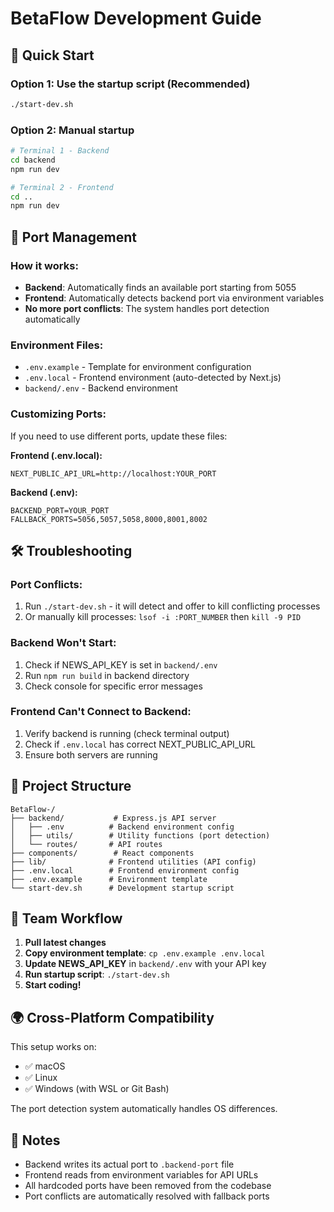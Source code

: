 # BetaFlow Development Guide

## 🚀 Quick Start

### Option 1: Use the startup script (Recommended)
```bash
./start-dev.sh
```

### Option 2: Manual startup
```bash
# Terminal 1 - Backend
cd backend
npm run dev

# Terminal 2 - Frontend  
cd ..
npm run dev
```

## 🔧 Port Management

### How it works:
- **Backend**: Automatically finds an available port starting from 5055
- **Frontend**: Automatically detects backend port via environment variables
- **No more port conflicts**: The system handles port detection automatically

### Environment Files:
- `.env.example` - Template for environment configuration
- `.env.local` - Frontend environment (auto-detected by Next.js)
- `backend/.env` - Backend environment

### Customizing Ports:
If you need to use different ports, update these files:

**Frontend (.env.local):**
```
NEXT_PUBLIC_API_URL=http://localhost:YOUR_PORT
```

**Backend (.env):**
```
BACKEND_PORT=YOUR_PORT
FALLBACK_PORTS=5056,5057,5058,8000,8001,8002
```

## 🛠️ Troubleshooting

### Port Conflicts:
1. Run `./start-dev.sh` - it will detect and offer to kill conflicting processes
2. Or manually kill processes: `lsof -i :PORT_NUMBER` then `kill -9 PID`

### Backend Won't Start:
1. Check if NEWS_API_KEY is set in `backend/.env`
2. Run `npm run build` in backend directory
3. Check console for specific error messages

### Frontend Can't Connect to Backend:
1. Verify backend is running (check terminal output)
2. Check if `.env.local` has correct NEXT_PUBLIC_API_URL
3. Ensure both servers are running

## 📁 Project Structure

```
BetaFlow-/
├── backend/           # Express.js API server
│   ├── .env          # Backend environment config
│   ├── utils/        # Utility functions (port detection)
│   └── routes/       # API routes
├── components/        # React components
├── lib/              # Frontend utilities (API config)
├── .env.local        # Frontend environment config
├── .env.example      # Environment template
└── start-dev.sh      # Development startup script
```

## 🔄 Team Workflow

1. **Pull latest changes**
2. **Copy environment template**: `cp .env.example .env.local`
3. **Update NEWS_API_KEY** in `backend/.env` with your API key
4. **Run startup script**: `./start-dev.sh`
5. **Start coding!**

## 🌍 Cross-Platform Compatibility

This setup works on:
- ✅ macOS
- ✅ Linux  
- ✅ Windows (with WSL or Git Bash)

The port detection system automatically handles OS differences.

## 📝 Notes

- Backend writes its actual port to `.backend-port` file
- Frontend reads from environment variables for API URLs
- All hardcoded ports have been removed from the codebase
- Port conflicts are automatically resolved with fallback ports
